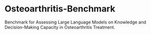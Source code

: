 # Osteoarthritis-Benchmark
Benchmark for Assessing Large Language Models on Knowledge and Decision-Making Capacity in Osteoarthritis Treatment.
